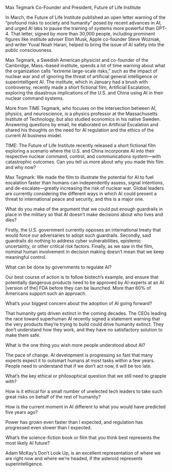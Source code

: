 Max Tegmark
Co-Founder and President, Future of Life Institute

In March, the Future of Life Institute published an open letter warning of the “profound risks to society and humanity” posed by recent advances in AI, and urged AI labs to pause the training of systems more powerful than GPT-4. That letter, signed by more than 30,000 people, including prominent figures like institute adviser Elon Musk, Apple co-founder Steve Wozniak, and writer Yuval Noah Harari, helped to bring the issue of AI safety into the public consciousness.

Max Tegmark, a Swedish American physicist and co-founder of the Cambridge, Mass.–based institute, spends a lot of time warning about what the organization calls “extreme large-scale risks,” such as the impact of nuclear war and of ignoring the threat of artificial general intelligence or superintelligent AI. The institute, which in January had a brush with controversy, recently made a short fictional film, Artificial Escalation, exploring the disastrous implications of the U.S. and China using AI in their nuclear command systems.

More from TIME
Tegmark, who focuses on the intersection between AI, physics, and neuroscience, is a physics professor at the Massachusetts Institute of Technology, but also studied economics in his native Sweden. Answering questions by email, he elaborated on Artificial Escalation and shared his thoughts on the need for AI regulation and the ethics of the current AI business model.

TIME: The Future of Life Institute recently released a short fictional film exploring a scenario where the U.S. and China incorporate AI into their respective nuclear command, control, and communications system—with catastrophic outcomes. Can you tell us more about why you made this film and why now?

Max Tegmark: We made the film to illustrate the potential for AI to fuel escalation faster than humans can independently assess, signal intentions, and de-escalate—greatly increasing the risk of nuclear war. Global leaders are currently considering the different ways in which AI could present a threat to international peace and security, and this is a major one.

What do you make of the argument that we could put enough guardrails in place in the military so that AI doesn’t make decisions about who lives and dies?

Firstly, the U.S. government currently opposes an international treaty that would force our adversaries to adopt such guardrails. Secondly, said guardrails do nothing to address cyber vulnerabilities, epistemic uncertainty, or other critical risk factors. Finally, as we saw in the film, nominal human involvement in decision making doesn’t mean that we keep meaningful control.

What can be done by governments to regulate AI?

Our best course of action is to follow biotech’s example, and ensure that potentially dangerous products need to be approved by AI-experts at an AI [version of the] FDA before they can be launched. More than 60% of Americans support such an approach.

What’s your biggest concern about the adoption of AI going forward?

That humanity gets driven extinct in the coming decades. The CEOs leading the race toward superhuman AI recently signed a statement warning that the very products they’re trying to build could drive humanity extinct. They don’t understand how they work, and they have no satisfactory solution to make them safe.

What is the one thing you wish more people understood about AI?

The pace of change. AI development is progressing so fast that many experts expect it to outsmart humans at most tasks within a few years. People need to understand that if we don’t act now, it will be too late.

What’s the key ethical or philosophical question that we still need to grapple with?

How is it ethical for a small number of unelected tech leaders to take such great risks on behalf of the rest of humanity?

How is the current moment in AI different to what you would have predicted five years ago?

Power has grown even faster than I expected, and regulation has progressed even slower than I expected.

What’s the science-fiction book or film that you think best represents the most likely AI future?

Adam McKay’s Don’t Look Up, is an excellent representation of where we are right now and where we’re headed, if the asteroid represents superintelligence.